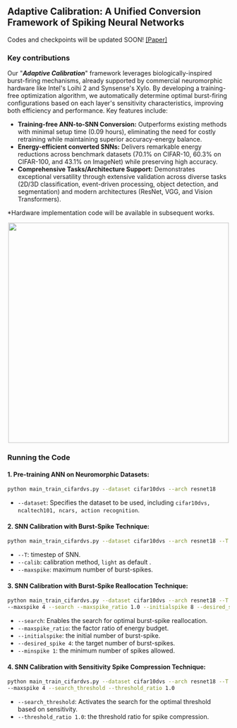 ## Adaptive Calibration: A Unified Conversion Framework of Spiking Neural Networks

Codes and checkpoints will be updated SOON! [[Paper]](https://arxiv.org/abs/2311.14265)

### Key contributions

Our "***Adaptive Calibration***" framework leverages biologically-inspired burst-firing mechanisms, already supported by commercial neuromorphic hardware like Intel's Loihi 2 and Synsense's Xylo. By developing a training-free optimization algorithm, we automatically determine optimal burst-firing configurations based on each layer's sensitivity characteristics, improving both efficiency and performance. Key features include:

- **Training-free ANN-to-SNN Conversion:** Outperforms existing methods with minimal setup time (0.09 hours), eliminating the need for costly retraining while maintaining superior accuracy-energy balance.
- **Energy-efficient converted SNNs:** Delivers remarkable energy reductions across benchmark datasets (70.1% on CIFAR-10, 60.3% on CIFAR-100, and 43.1% on ImageNet) while preserving high accuracy.
- **Comprehensive Tasks/Architecture Support:** Demonstrates exceptional versatility through extensive validation across diverse tasks (2D/3D classification, event-driven processing, object detection, and segmentation) and modern architectures (ResNet, VGG, and Vision Transformers).


*Hardware implementation code will be available in subsequent works.

<p align="center">
<img src=https://github.com/user-attachments/assets/8f809915-5ed0-4a6a-a333-d540d22c8819 width="500">
</p>


### Running the Code

#### 1. Pre-training ANN on Neuromorphic Datasets:
```bash
python main_train_cifardvs.py --dataset cifar10dvs --arch resnet18
```
- `--dataset`: Specifies the dataset to be used, including `cifar10dvs, ncaltech101, ncars, action recognition`.

#### 2. SNN Calibration with Burst-Spike Technique:
```bash
python main_train_cifardvs.py --dataset cifar10dvs --arch resnet18 --T 8 --calib light --maxspike 4
```
- `--T`: timestep of SNN.
- `--calib`: calibration method, `light` as default .
- `--maxspike`: maximum number of burst-spikes.

#### 3. SNN Calibration with Burst-Spike Reallocation Technique:
```bash
python main_train_cifardvs.py --dataset cifar10dvs --arch resnet18 --T 8 --calib light \
--maxspike 4 --search --maxspike_ratio 1.0 --initialspike 8 --desired_spike 4 --minspike 1
```
- `--search`: Enables the search for optimal burst-spike reallocation.
- `--maxspike_ratio`: the factor ratio of energy budget.
- `--initialspike`: the initial number of burst-spike.
- `--desired_spike 4`: the target number of burst-spikes.
- `--minspike 1`: the minimum number of spikes allowed.

#### 4. SNN Calibration with Sensitivity Spike Compression Technique:
```bash
python main_train_cifardvs.py --dataset cifar10dvs --arch resnet18 --T 8 --calib light \
--maxspike 4 --search_threshold --threshold_ratio 1.0
```
- `--search_threshold`: Activates the search for the optimal threshold based on sensitivity.
- `--threshold_ratio 1.0`: the threshold ratio for spike compression.

